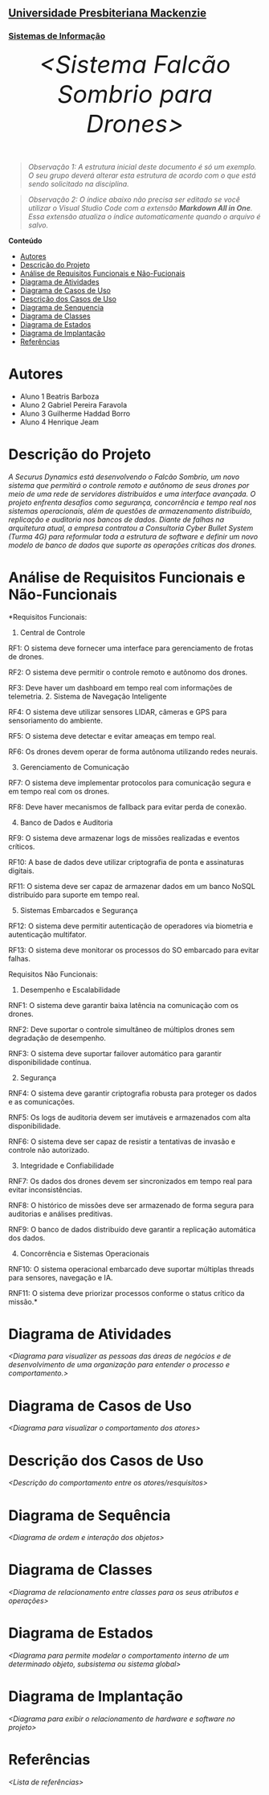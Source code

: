 <h2><a href= "https://www.mackenzie.br">Universidade Presbiteriana Mackenzie</a></h2>
<h3><a href= "https://www.mackenzie.br/graduacao/sao-paulo-higienopolis/sistemas-de-informacao">Sistemas de Informação</a></h3>


<font size="+12"><center>
*&lt;Sistema Falcão Sombrio para Drones&gt;*
</center></font>

>*Observação 1: A estrutura inicial deste documento é só um exemplo. O seu grupo deverá alterar esta estrutura de acordo com o que está sendo solicitado na disciplina.*

>*Observação 2: O índice abaixo não precisa ser editado se você utilizar o Visual Studio Code com a extensão **Markdown All in One**. Essa extensão atualiza o índice automaticamente quando o arquivo é salvo.*

**Conteúdo**

- [Autores](#nome-alunos)
- [Descrição do Projeto](#introdução-do-projeto)
- [Análise de Requisitos Funcionais e Não-Fucionais](#descrição-dos-requisitos)
- [Diagrama de Atividades](#diagrama-de-atividades) 
- [Diagrama de Casos de Uso](#diagrama-de-comportamento-atores)
- [Descrição dos Casos de Uso](#descrição-das-funcões)
- [Diagrama de Senquencia](#diagrama-de-ordem-interações)
- [Diagrama de Classes](#diagrama-orientado-objetos)
- [Diagrama de Estados](#diagrama-estrutura-componente)
- [Diagrama de Implantação](#diagrama-de-hardware-software)
- [Referências](#referências)


# Autores

* Aluno 1 Beatris Barboza
* Aluno 2 Gabriel Pereira Faravola
* Aluno 3 Guilherme Haddad Borro
* Aluno 4 Henrique Jeam

# Descrição do Projeto

*A Securus Dynamics está desenvolvendo o Falcão Sombrio, um novo sistema que permitirá o controle remoto e autônomo de seus drones por meio de uma rede de servidores distribuídos e uma interface avançada. O projeto enfrenta desafios como segurança, concorrência e tempo real nos sistemas operacionais, além de questões de armazenamento distribuído, replicação e auditoria nos bancos de dados. Diante de falhas na arquitetura atual, a empresa contratou a Consultoria Cyber Bullet System (Turma 4G) para reformular toda a estrutura de software e definir um novo modelo de banco de dados que suporte as operações críticas dos drones.*

# Análise de Requisitos Funcionais e Não-Funcionais
*Requisitos Funcionais:
1. Central de Controle

RF1: O sistema deve fornecer uma interface para gerenciamento de frotas de drones.

RF2: O sistema deve permitir o controle remoto e autônomo dos drones.

RF3: Deve haver um dashboard em tempo real com informações de telemetria.
2. Sistema de Navegação Inteligente

RF4: O sistema deve utilizar sensores LIDAR, câmeras e GPS para sensoriamento do ambiente.

RF5: O sistema deve detectar e evitar ameaças em tempo real.

RF6: Os drones devem operar de forma autônoma utilizando redes neurais.

3. Gerenciamento de Comunicação

RF7: O sistema deve implementar protocolos para comunicação segura e em tempo real com os drones.

RF8: Deve haver mecanismos de fallback para evitar perda de conexão.

4. Banco de Dados e Auditoria

RF9: O sistema deve armazenar logs de missões realizadas e eventos críticos.

RF10: A base de dados deve utilizar criptografia de ponta e assinaturas digitais.

RF11: O sistema deve ser capaz de armazenar dados em um banco NoSQL distribuído para suporte em tempo real.

5. Sistemas Embarcados e Segurança

RF12: O sistema deve permitir autenticação de operadores via biometria e autenticação multifator.

RF13: O sistema deve monitorar os processos do SO embarcado para evitar falhas.

Requisitos Não Funcionais:

1. Desempenho e Escalabilidade

RNF1: O sistema deve garantir baixa latência na comunicação com os drones.

RNF2: Deve suportar o controle simultâneo de múltiplos drones sem degradação de desempenho.

RNF3: O sistema deve suportar failover automático para garantir disponibilidade contínua.

2. Segurança

RNF4: O sistema deve garantir criptografia robusta para proteger os dados e as comunicações.

RNF5: Os logs de auditoria devem ser imutáveis e armazenados com alta disponibilidade.

RNF6: O sistema deve ser capaz de resistir a tentativas de invasão e controle não autorizado.

3. Integridade e Confiabilidade

RNF7: Os dados dos drones devem ser sincronizados em tempo real para evitar inconsistências.

RNF8: O histórico de missões deve ser armazenado de forma segura para auditorias e análises preditivas.

RNF9: O banco de dados distribuído deve garantir a replicação automática dos dados.

4. Concorrência e Sistemas Operacionais

RNF10: O sistema operacional embarcado deve suportar múltiplas threads para sensores, navegação e IA.

RNF11: O sistema deve priorizar processos conforme o status crítico da missão.*

# Diagrama de Atividades

*&lt;Diagrama para visualizer as pessoas das áreas de negócios e de desenvolvimento de uma organização para entender o processo e comportamento.&gt;*

# Diagrama de Casos de Uso

*&lt;Diagrama para visualizar o comportamento dos atores&gt;*

# Descrição dos Casos de Uso

*&lt;Descrição do comportamento entre os atores/resquisitos&gt;*

# Diagrama de Sequência

*&lt;Diagrama de ordem e interação dos objetos&gt;*

# Diagrama de Classes

*&lt;Diagrama de relacionamento entre classes para os seus atributos e operações&gt;*

# Diagrama de Estados

*&lt;Diagrama para permite modelar o comportamento interno de um determinado objeto, subsistema ou sistema global&gt;*

# Diagrama de Implantação

*&lt;Diagrama para exibir o relacionamento de hardware e software no projeto&gt;*

# Referências

*&lt;Lista de referências&gt;*
